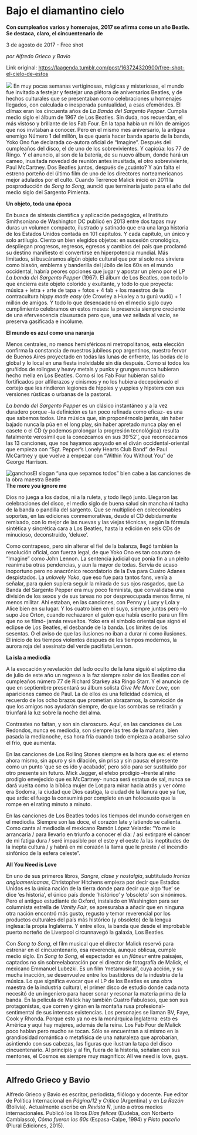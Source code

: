 # Bajo el diamantino cielo

**Con cumpleaños varios y homenajes, 2017 se afirma como un año Beatle. Se destaca, claro, el cincuentenario de**

3 de agosto de 2017 - Free shot

_por Alfredo Grieco y Bavio_

Link original: https://laagenda.tumblr.com/post/163724320900/free-shot-el-cielo-de-estos

![](https://64.media.tumblr.com/a4655e6668310d1148e899d736b8a028/tumblr_inline_pk05sxLrAU1t6q87u_500.jpg)
En muy pocas semanas vertiginosas, mágicas y misteriosas, el mundo fue invitado a festejar y festejar una plétora de aniversarios Beatles, y de hechos culturales que se presentaban como celebraciones u homenajes llegados, con calculada o inesperada puntualidad, a esas efemérides. El clímax eran los cincuenta años de *La Banda del Sargento Pepper*. Cumplía medio siglo el álbum de 1967 de Los Beatles. Sin duda, nos recuerdan, el más vistoso y brillante de los Fab Four. En la tapa había un millón de amigos que nos invitaban a conocer. Pero en el mismo mes aniversario, la antigua enemigo Número 1 del millón, la que quería hacer banda aparte de la banda, Yoko Ono fue declarada co-autora oficial de “Imagine”. Después del cumpleaños del disco, el de uno de los sobrevivientes. Y capicúa: los 77 de Ringo. Y el anuncio, al son de la batería, de su nuevo álbum, donde hará un cameo, inusitada novedad de reunión antes inusitada, el otro sobreviviente, Paul McCartney. Dos Beatles juntos, después de ¿cuánto? Y aún falta el estreno porteño del último film de uno de los directores norteamericanos mejor adulados por el culto. Cuando Terrence Malick inició en 2011 la posproducción de *Song to Song*, aunció que terminaría justo para el año del medio siglo del Sargento Pimienta. 

  
**Un objeto, toda una época**

En busca de síntesis científica y aplicación pedagógica, el Instituto Smithsoniano de Washington DC publicó en 2013 entre dos tapas muy duras un volumen compacto, ilustrado y satinado que era una larga historia de los Estados Unidos contada en 101 capítulos. Y cada capítulo, un único y solo artilugio. Ciento un bien elegidos objetos: en sucesión cronológica, despliegan progresos, regresos, egresos y cambios del país que proclamó su destino manifiesto el convertirse en hiperpotencia mundial. Más limitados, si buscáramos algún objeto cultural que por sí solo nos sirviera como blasón, emblema y banderilla del júbilo de los 60s en el mundo occidental, habría peores opciones que jugar y apostar un pleno por el LP *La banda del Sargento Pepper* (1967). El álbum de Los Beatles, con todo lo que encierra este objeto colorido y exultante, y todo lo que proyecta: música + letra + arte de tapa + fotos + 4 fab + los maestros de la contracultura hippy *made easy* (de Crowley a Huxley a tu gurú vudú) + 1 millón de amigos. Y todo lo que desencadenó en el medio siglo cuyo cumplimiento celebramos en estos meses: la presencia siempre creciente de una efervescencia clausurada pero que, una vez sellada al vacío, se preserva gasificada e incólume. 

  
**El mundo es azul como una naranja**

Menos centrales, no menos hemisféricos ni metropolitanos, esta elección confirma la constancia de nuestros jubileos pop argentinos, nuestro fervor de Buenos Aires proyectado en todas las lunas de enfrente, las bodas de lo global y lo local en una fiesta inolvidable sin día después. Como si todos los gruñidos de rolingas y heavy metals y punks y grunges nunca hubieran hecho mella en Los Beatles. Como si los Fab Four hubieran salido fortificados por alfilerazos y cinismos y no los hubiera decepcionado el cortejo que les rindieron legiones de hippies y yuppies y hipsters con sus versiones rústicas o urbanas de la pastoral. 

*La banda del Sargento Pepper* es un clásico instantáneo y a la vez duradero porque –la definición es tan poco refinada como eficaz- es una que sabemos todos. Una música que, sin proponérnoslo jamás, sin haber bajado nunca la púa en el long play, sin haber apretado nunca play en el casete o el CD (y podemos prolongar la progresión tecnológica) resulta fatalmente verosímil que la conozcamos en sus 39’52’’, que reconozcamos las 13 canciones, que nos hayamos apoyado en el diván occidental-oriental que empieza con “Sgt. Pepper’s Lonely Hearts Club Band” de Paul McCartney y que vuelve a empezar con “Within You Without You” de George Harrison. 

![ganchos](https://64.media.tumblr.com/8879de5ead9eff4afa11ee705290b2ce/tumblr_inline_pk05syQDJD1t6q87u_500.jpg)El slogan “una que sepamos todos” bien cabe a las canciones de la obra maestra Beatle  
**The more you ignore me** 

Dios no juega a los dados, ni a la ruleta, y todo llegó junto. Llegaron las celebraciones del disco, el medio siglo de buena salud sin mancha ni tacha de la banda o pandilla del sargento. Que se multiplicó en coleccionables soportes, en las ediciones conmemorativas, desde el CD debidamente remixado, con lo mejor de las nuevas y las viejas técnicas, según la fórmula sintética y sincrética cara a Los Beatles, hasta la edición en seis CDs de minucioso, deconstruido, ‘deluxe’. 

Como contrapeso, pero sin alterar el fiel de la balanza, llegó también la resolución oficial, con fuerza legal, de que Yoko Ono es tan coautora de “Imagine” como John Lennon. La sentencia judicial que ponía fin a un pleito reanimaba otras pendencias, y aun la mayor de todas. Servía de acaso inoportuno pero no anacrónico recordatorio de la Eva para Cuatro Adanes despistados. La *unlovely Yoko*, que eso fue para tantos fans, venía a señalar, para quien supiera seguir la mirada de sus ojos rasgados, que La Banda del Sargento Pepper era muy poco feminista, que convalidaba una división de los sexos y de sus tareas no por despreocupada menos firme, ni menos militar. Ahí estaban, en las canciones, con Penny y Lucy y Lola y Alice bien en su lugar. Y los cuatro bien en el suyo, siempre juntos pero –lo supo Joe Orton, cuando rechazaron el guión que había escrito para un film que no se filmó- jamás revueltos. Yoko era el símbolo oriental que signó el eclipse de Los Beatles, el desbande de la banda. Los límites de los sesentas. O el aviso de que las ilusiones no iban a durar ni como ilusiones. El inicio de los tiempos violentos después de los tiempos modernos, la aurora roja del asesinato del verde pacifista Lennon. 

  
**La isla a mediodía**

A la evocación y revelación del lado oculto de la luna siguió el séptimo día de julio de este año un regreso a la faz siempre solar de los Beatles con el cumpleaños número 77 de Richard Starkey aka Ringo Starr. Y el anuncio de que en septiembre presentará su álbum solista *Give Me More Love*, con apariciones cameo de Paul. La de ellos es una felicidad cósmica, el recuerdo de los ocho brazos que prometían abrazarnos, la convicción de que los amigos nos ayudarán siempre, de que las sombras se retirarán y triunfará la luz sobre la noche del alma. 

Contrastes no faltan, y son sin claroscuro. Aquí, en las canciones de Los Redondos, nunca es mediodía, son siempre las tres de la mañana, bien pasada la medianoche, esa hora fría cuando todo empieza a acabarse salvo el frío, que aumenta. 

En las canciones de Los Rolling Stones siempre es la hora que es: el eterno ahora mismo, sin apuro y sin dilación, sin prisa y sin pausa: el presente como un punto ‘que se es ido y acabado’, pero sólo para ser sustituido por otro presente sin futuro. Mick Jagger, el efebo prodigio –frente al niño prodigio envejecido que es McCartney- nunca será estatua de sal, nunca se dará vuelta como la bíblica mujer de Lot para mirar hacia atrás y ver cómo era Sodoma, la ciudad que Dios castiga, la ciudad de la llanura que ya fue, que arde: el fuego la consumirá por completo en un holocausto que la rompe en el rating minuto a minuto. 

En las canciones de Los Beatles todos los tiempos del mundo convergen en el mediodía. Siempre son las doce, el corazón late y latiendo se calienta. Como canta al mediodía el mexicano Ramón López Velarde: “Yo me lo arrancaría / para llevarlo en triunfo a conocer el día: / asi extirparé el cáncer de mi fatiga dura / seré impasible por el este y el oeste /a las ineptitudes de la inepta cultura / y habrá en mi corazón la llama que le preste / el incendio sinfónico de la esfera celeste”. 

  
**All You Need is Love**

En uno de sus primeros libros, *Sangre, clase y nostalgia*, subtitulado  *Ironías angloamericanas*, Christopher Hitchens empieza por decir que Estados Unidos es la única nación de la tierra donde para decir que algo ‘fue’ se dice ‘es historia’, el único país donde ‘histórico’ y ‘obsoleto’ son sinónimos. Pero el antiguo estudiante de Oxford, instalado en Washington para ser columnista estrella de *Vanity Fair*, se apresuraba a añadir que en ninguna otra nación encontró más gusto, regusto y temor reverencial por los productos culturales del país más histórico (y obsoleto) de la lengua inglesa: la propia Inglaterra. Y entre ellos, la banda que desde el improbable puerto norteño de Liverpool circunnavegó la galaxia, Los Beatles. 

Con *Song to Song*, el film musical que el director Malick reservó para estrenar en el cincuentenario, esa reverencia, aunque oblicua, cumple medio siglo. En *Song to Song*, el espectador es un *flâneur* entre paisajes, captados no sin sobreelaboración por el director de fotografía de Malick, el mexicano Emmanuel Lubezki. Es un film ‘metamusical’, cuya acción, y su mucha inacción, se desenvuelve entre los bastidores de la industria de la música. Lo que significa evocar que el LP de los Beatles es una obra maestra de la industria cultural, el primer disco de estudio donde cada nota necesitó de un ingeniero para hacer sonar y resonar la materia prima de la banda. En la película de Malick hay también Cuatro Fabulosos, que son sus protagonistas, que corren y giran en la montaña rusa profesional-sentimental de sus intensas existencias. Los personajes se llaman BV, Faye, Cook y Rhonda. Porque esto ya no es la monárquica Inglaterra: esto es América y aquí hay mujeres, además de la reina. Los Fab Four de Malick poco hablan pero mucho se tocan. Sólo se encuentran a sí mismo en la grandiosidad romántica o metafísica de una naturaleza que aprobarían, asintiendo con sus cabezas, las figuras que ilustran la tapa del disco cincuentenario. Al principio y al fin, fuera de la historia, señalan con sus mentones, el Cosmos es siempre muy magnífico: All we need is love, guys. 

  




---

Alfredo Grieco y Bavio
----------------------

 Alfredo Grieco y Bavio es escritor, periodista, filólogo y docente. Fue editor de Política Internacional en *Página/12* y *Crítica* (Argentina) y en *La Razón* (Bolivia). Actualmente escribe en *Revista Ñ*, junto a otros medios internacionales. Publicó los libros *Días felices* (Eudeba, con Norberto Cambiasso), *Cómo fueron los 60s* (Espasa-Calpe, 1994) y *Plato paceño* (Plural Ediciones, 2015).

